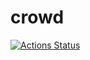 # crowd

[![Actions Status](https://wdp9fww0r9.execute-api.us-west-2.amazonaws.com/production/badge/soztag/crowd)](https://github.com/soztag/crowd/actions)
